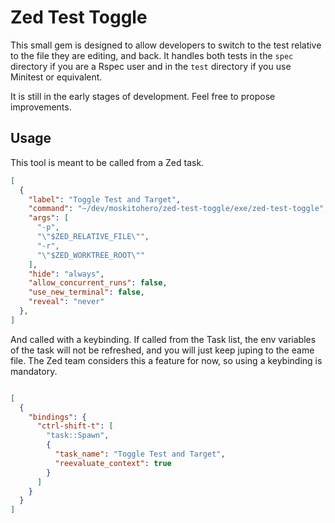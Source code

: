 # Zed Test Toggle
This small gem is designed to allow developers to switch to the test relative to the file they are editing, and back. It handles both tests in the `spec` directory if you are a Rspec user and in the `test` directory if you use Minitest or equivalent.

It is still in the early stages of development. Feel free to propose improvements.

## Usage
This tool is meant to be called from a Zed task.

```json
[
  {
    "label": "Toggle Test and Target",
    "command": "~/dev/moskitohero/zed-test-toggle/exe/zed-test-toggle",
    "args": [
      "-p",
      "\"$ZED_RELATIVE_FILE\"",
      "-r",
      "\"$ZED_WORKTREE_ROOT\""
    ],
    "hide": "always",
    "allow_concurrent_runs": false,
    "use_new_terminal": false,
    "reveal": "never"
  },
]
```

And called with a keybinding. If called from the Task list, the env variables of the task will not be refreshed, and you will just keep juping to the eame file. The Zed team considers this a feature for now, so using a keybinding is mandatory.

```json

[
  {
    "bindings": {
      "ctrl-shift-t": [
        "task::Spawn",
        {
          "task_name": "Toggle Test and Target",
          "reevaluate_context": true
        }
      ]
    }
  }
]
```
